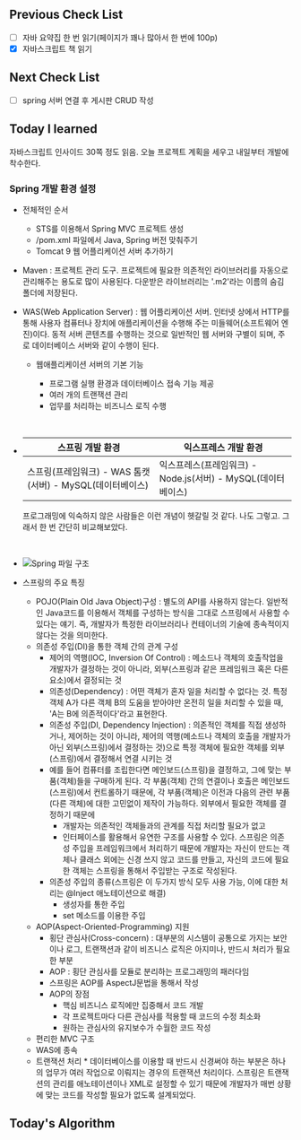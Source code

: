 ## Previous Check List

- [ ] 자바 요약집 한 번 읽기(페이지가 꽤나 많아서 한 번에 100p)
- [x] 자바스크립트 책 읽기

## Next Check List

- [ ] spring 서버 연결 후 게시판 CRUD 작성

## Today I learned

자바스크립트 인사이드 30쪽 정도 읽음. 오늘 프로젝트 계획을 세우고 내일부터 개발에 착수한다.



### Spring 개발 환경 설정

* 전체적인 순서
  * STS를 이용해서 Spring MVC 프로젝트 생성
  * /pom.xml 파일에서 Java, Spring 버전 맞춰주기
  * Tomcat 9 웹 어플리케이션 서버 추가하기


* Maven : 프로젝트 관리 도구. 프로젝트에 필요한 의존적인 라이브러리를 자동으로 관리해주는 용도로 많이 사용된다. 다운받은 라이브러리는 '.m2'라는 이름의 숨김 폴더에 저장된다.


* WAS(Web Application Server) : 웹 어플리케이션 서버. 인터넷 상에서 HTTP를 통해 사용자 컴퓨터나 장치에 애플리케이션을 수행해 주는 미들웨어(소프트웨어 엔진)이다. 동적 서버 콘텐츠를 수행하는 것으로 일반적인 웹 서버와 구별이 되며, 주로 데이터베이스 서버와 같이 수행이 된다. 

  * 웹애플리케이션 서버의 기본 기능

    * 프로그램 실행 환경과 데이터베이스 접속 기능 제공
    * 여러 개의 트랜잭션 관리
    * 업무를 처리하는 비즈니스 로직 수행

    ​

* | 스프링 개발 환경                               | 익스프레스 개발 환경                              |
  | --------------------------------------- | ---------------------------------------- |
  | 스프링(프레임워크) - WAS 톰캣(서버) - MySQL(데이터베이스) | 익스프레스(프레임워크) - Node.js(서버) - MySQL(데이터베이스) |

  프로그래밍에 익숙하지 않은 사람들은 이런 개념이 헷갈릴 것 같다. 나도 그렇고. 그래서 한 번 간단히 비교해보았다.

  ​

* ![Spring 파일 구조](https://cdn.journaldev.com/wp-content/uploads/2014/07/Spring-MVC-Hibernate-Example.png)



* 스프링의 주요 특징


  * POJO(Plain Old Java Object)구성 : 별도의 API를 사용하지 않는다. 일반적인 Java코드를 이용해서 객체를 구성하는 방식을 그대로 스프링에서 사용할 수 있다는 얘기. 즉, 개발자가 특정한 라이브러리나 컨테이너의 기술에 종속적이지 않다는 것을 의미한다.
  * 의존성 주입(DI)을 통한 객체 간의 관계 구성
    * 제어의 역행(IOC, Inversion Of Control) : 메소드나 객체의 호출작업을 개발자가 결정하는 것이 아니라, 외부(스프링과 같은 프레임워크 혹은 다른 요소)에서 결정되는 것
    * 의존성(Dependency) : 어떤 객체가 혼자 일을 처리할 수 없다는 것. 특정 객체 A가 다른 객체 B의 도움을 받아야만 온전히 일을 처리할 수 있을 때, 'A는 B에 의존적이다'라고 표현한다.
    * 의존성 주입(DI, Dependency Injection) : 의존적인 객체를 직접 생성하거나, 제어하는 것이 아니라, 제어의 역행(메소드나 객체의 호출을 개발자가 아닌 외부(스프링)에서 결정하는 것)으로 특정 객체에 필요한 객체를 외부(스프링)에서 결정해서 연결 시키는 것
    * 예를 들어 컴퓨터를 조립한다면 메인보드(스프링)을 결정하고, 그에 맞는 부품(객체)들을 구매하게 된다. 각 부품(객체) 간의 연결이나 호출은 메인보드(스프링)에서 컨트롤하기 때문에, 각 부품(객체)은 이전과 다음의 관련 부품(다른 객체)에 대한 고민없이 제작이 가능하다. 외부에서 필요한 객체를 결정하기 때문에 
      * 개발자는 의존적인 객체들과의 관계를 직접 처리할 필요가 없고
      * 인터페이스를 활용해서 유연한 구조를 사용할 수 있다.
        스프링은 의존성 주입을 프레임워크에서 처리하기 때문에 개발자는 자신이 만드는 객체나 클래스 외에는 신경 쓰지 않고 코드를 만들고, 자신의 코드에 필요한 객체는 스프링을 통해서 주입받는 구조로 작성된다.
    * 의존성 주입의 종류(스프링은 이 두가지 방식 모두 사용 가능, 이에 대한 처리는 @Inject 애노테이션으로 해결)
      * 생성자를 통한 주입
      * set 메소드를 이용한 주입
  * AOP(Aspect-Oriented-Programming) 지원
      * 횡단 관심사(Cross-concern) : 대부분의 시스템이 공통으로 가지는 보안이나 로그, 트랜잭션과 같이 비즈니스 로직은 아지미나, 반드시 처리가 필요한 부분 
      * AOP : 횡단 관심사를 모듈로 분리하는 프로그래밍의 패러다임
      * 스프링은 AOP를 AspectJ문법을 통해서 작성
      * AOP의 장점
        * 핵심 비즈니스 로직에만 집중해서 코드 개발
        * 각 프로젝트마다 다른 관심사를 적용할 때 코드의 수정 최소화
        * 원하는 관심사의 유지보수가 수월한 코드 작성
  * 편리한 MVC 구조
  * WAS에 종속
  * 트랜잭션 처리
        * 데이터베이스를 이용할 때 반드시 신경써야 하는 부분은 하나의 업무가 여러 작업으로 이뤄지는 경우의 트랜잭션 처리이다. 스프링은 트랜잭션의 관리를 애노테이션이나 XML로 설정할 수 있기 때문에 개발자가 매번 상황에 맞는 코드를 작성할 필요가 없도록 설계되었다.

## Today's Algorithm

